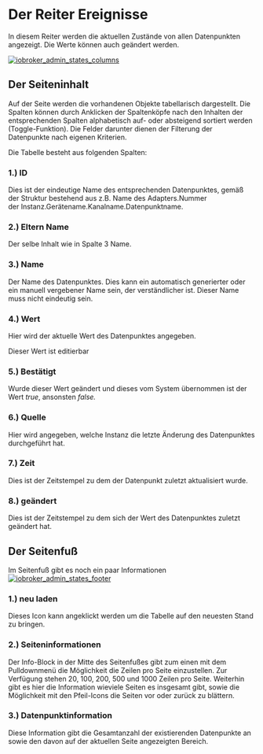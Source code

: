 # Der Reiter Ereignisse

In diesem Reiter werden die aktuellen Zustände von allen Datenpunkten angezeigt. Die Werte können auch geändert werden.



[![iobroker_admin_states_columns](img/ioBroker_Admin_States_columns.jpg)](img/ioBroker_Admin_States_columns.jpg)

## Der Seiteninhalt

Auf der Seite werden die vorhandenen Objekte tabellarisch dargestellt. Die Spalten können durch Anklicken der Spaltenköpfe nach den Inhalten der entsprechenden Spalten alphabetisch auf- oder absteigend sortiert werden (Toggle-Funktion). Die Felder darunter dienen der Filterung der Datenpunkte nach eigenen Kriterien.

Die Tabelle besteht aus folgenden Spalten:

### **1.) ID**

Dies ist der eindeutige Name des entsprechenden Datenpunktes, gemäß der Struktur bestehend aus z.B. Name des Adapters.Nummer der Instanz.Gerätename.Kanalname.Datenpunktname.

### **2.) Eltern Name**

Der selbe Inhalt wie in Spalte 3 Name.

### **3.) Name**

Der Name des Datenpunktes. Dies kann ein automatisch generierter oder ein manuell vergebener Name sein, der verständlicher ist. Dieser Name muss nicht eindeutig sein.

### **4.) Wert**

Hier wird der aktuelle Wert des Datenpunktes angegeben.

Dieser Wert ist editierbar

### **5.) Bestätigt**

Wurde dieser Wert geändert und dieses vom System übernommen ist der Wert _true_, ansonsten _false._

### **6.) Quelle**

Hier wird angegeben, welche Instanz die letzte Änderung des Datenpunktes durchgeführt hat.

### **7.) Zeit**

Dies ist der Zeitstempel zu dem der Datenpunkt zuletzt aktualisiert wurde.

### **8.) geändert**

Dies ist der Zeitstempel zu dem sich der Wert des Datenpunktes zuletzt geändert hat.

## Der Seitenfuß

Im Seitenfuß gibt es noch ein paar Informationen [![iobroker_admin_states_footer](img/ioBroker_Admin_States_footer.jpg)](img/ioBroker_Admin_States_footer.jpg)

### **1.) neu laden**

Dieses Icon kann angeklickt werden um die Tabelle auf den neuesten Stand zu bringen.

### **2.) Seiteninformationen**

Der Info-Block in der Mitte des Seitenfußes gibt zum einen mit dem Pulldownmenü die Möglichkeit die Zeilen pro Seite einzustellen. Zur Verfügung stehen 20, 100, 200, 500 und 1000 Zeilen pro Seite. Weiterhin gibt es hier die Information wieviele Seiten es insgesamt gibt, sowie die Möglichkeit mit den Pfeil-Icons die Seiten vor oder zurück zu blättern.

### **3.) Datenpunktinformation**

Diese Information gibt die Gesamtanzahl der existierenden Datenpunkte an sowie den davon auf der aktuellen Seite angezeigten Bereich.